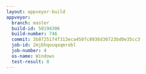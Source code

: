 ```yaml
---
layout: appveyor-build
appveyor:
  branch: master
  build-id: 50194306
  build-number: 746
  commit: 3b87251f4f313eca458fc8936d36723bd0e35cc3
  job-id: 2mjbhqouqaqmrebl
  job-number: 4
  os-name: Windows
  test-result: 0
---
```

